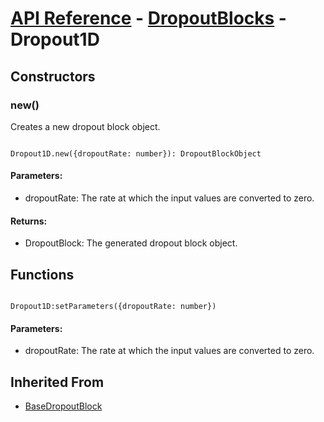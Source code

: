 # [API Reference](../../API.md) - [DropoutBlocks](../DropoutBlocks.md) - Dropout1D

## Constructors

### new()

Creates a new dropout block object.

```

Dropout1D.new({dropoutRate: number}): DropoutBlockObject

```

#### Parameters:

* dropoutRate: The rate at which the input values are converted to zero.

#### Returns:

* DropoutBlock: The generated dropout block object.

## Functions

```

Dropout1D:setParameters({dropoutRate: number})

```

#### Parameters:

* dropoutRate: The rate at which the input values are converted to zero.

## Inherited From

* [BaseDropoutBlock](../BaseDropoutBlock.md)
